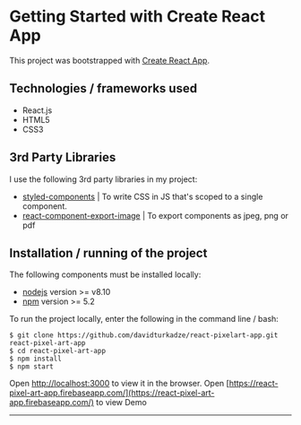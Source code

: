# Getting Started with Create React App

This project was bootstrapped with [Create React App](https://github.com/facebook/create-react-app).

## Technologies / frameworks used

- React.js
- HTML5
- CSS3

## 3rd Party Libraries

I use the following 3rd party libraries in my project: 


- [styled-components](https://styled-components.com/) | To write CSS in JS that's scoped to a single component.
- [react-component-export-image](https://www.npmjs.com/package/react-component-export-image/) | To export components as jpeg, png or pdf

## Installation / running of the project

The following components must be installed locally:

- [nodejs](https://nodejs.org/en/) version >= v8.10
- [npm](https://www.npmjs.com/get-npm/) version >= 5.2

To run the project locally, enter the following in the command line / bash:

```console
$ git clone https://github.com/davidturkadze/react-pixelart-app.git react-pixel-art-app
$ cd react-pixel-art-app
$ npm install
$ npm start
```
Open [http://localhost:3000](http://localhost:3000) to view it in the browser.
Open [https://react-pixel-art-app.firebaseapp.com/](https://react-pixel-art-app.firebaseapp.com/) to view Demo

---

